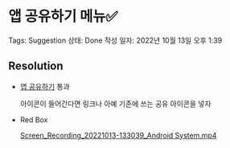 # 앱 공유하기 메뉴✅

Tags: Suggestion
상태: Done
작성 일자: 2022년 10월 13일 오후 1:39

## Resolution

- [앱 공유하기](https://www.notion.so/aa4f7774bf9a4df386e24b3ceda172aa) 통과
    
    아이콘이 들어간다면 링크나 아예 기존에 쓰는 공유 아이콘을 넣자
    

- Red Box
    
    [Screen_Recording_20221013-133039_Android System.mp4](%E1%84%8B%E1%85%A2%E1%86%B8%20%E1%84%80%E1%85%A9%E1%86%BC%E1%84%8B%E1%85%B2%E1%84%92%E1%85%A1%E1%84%80%E1%85%B5%20%E1%84%86%E1%85%A6%E1%84%82%E1%85%B2%E2%9C%85%20c71f4e492778462ba39af4208d991c3a/Screen_Recording_20221013-133039_Android_System.mp4)